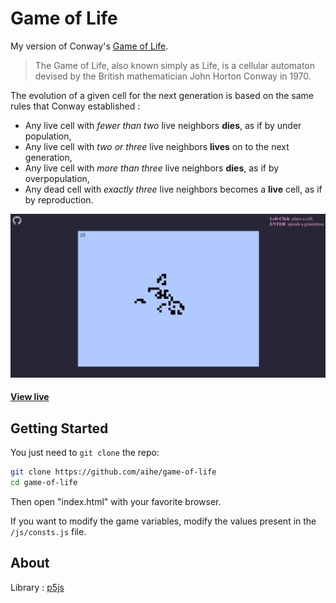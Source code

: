 # Game of Life

My version of Conway's [Game of Life](https://en.wikipedia.org/wiki/Conway%27s_Game_of_Life).

> The Game of Life, also known simply as Life, is a cellular automaton devised by the British mathematician John Horton Conway in 1970.

The evolution of a given cell for the next generation is based on the same rules that Conway established :
* Any live cell with *fewer than two* live neighbors **dies**, as if by under population,
* Any live cell with *two or three* live neighbors **lives** on to the next generation,
* Any live cell with *more than three* live neighbors **dies**, as if by overpopulation,
* Any dead cell with *exactly three* live neighbors becomes a **live** cell, as if by reproduction. 

![](img/game-of-life-screen.png)
#### [View live](https://aihe.github.io/game-of-life/)

## Getting Started

You just need to `git clone` the repo:

```bash
git clone https://github.com/aihe/game-of-life
cd game-of-life
```

Then open "index.html" with your favorite browser.

If you want to modify the game variables, modify the values present in the `/js/consts.js` file.
	

## About

Library : [p5js](https://p5js.org/) 
